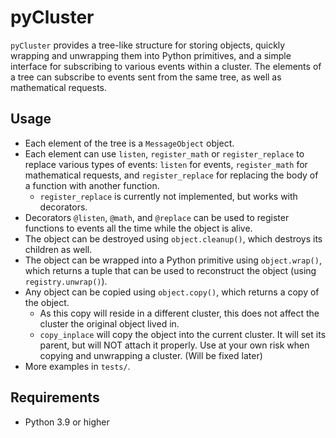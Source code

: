 # pyCluster

`pyCluster` provides a tree-like structure for storing objects, quickly wrapping and unwrapping
them into Python primitives, and a simple interface for subscribing to various events within a
cluster. The elements of a tree can subscribe to events sent from the same tree, as well as
mathematical requests.

## Usage

* Each element of the tree is a `MessageObject` object.
* Each element can use `listen`, `register_math` or `register_replace` to replace various
types of events: `listen` for events, `register_math` for mathematical requests, and
`register_replace` for replacing the body of a function with another function.
  * `register_replace` is currently not implemented, but works with decorators.
* Decorators `@listen`, `@math`, and `@replace` can be used to register functions to events
all the time while the object is alive.
* The object can be destroyed using `object.cleanup()`, which destroys its children as well.
* The object can be wrapped into a Python primitive using `object.wrap()`, which returns a
tuple that can be used to reconstruct the object (using `registry.unwrap()`).
* Any object can be copied using `object.copy()`, which returns a copy of the object.
  * As this copy will reside in a different cluster, this does not affect the cluster
  the original object lived in.
  * `copy_inplace` will copy the object into the current cluster. It will set its parent,
  but will NOT attach it properly. Use at your own risk when copying and unwrapping a cluster.
    (Will be fixed later)
* More examples in `tests/`.

## Requirements

* Python 3.9 or higher
